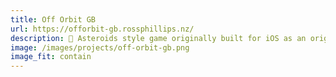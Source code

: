 ```yaml
---
title: Off Orbit GB
url: https://offorbit-gb.rossphillips.nz/
description: 👾 Asteroids style game originally built for iOS as an original Game Boy demake.
image: /images/projects/off-orbit-gb.png
image_fit: contain
---
```

